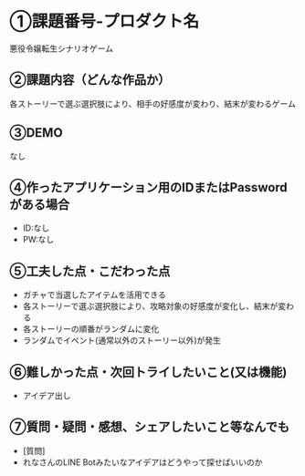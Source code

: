 # ①課題番号-プロダクト名

悪役令嬢転生シナリオゲーム

## ②課題内容（どんな作品か）

各ストーリーで選ぶ選択肢により、相手の好感度が変わり、結末が変わるゲーム

## ③DEMO

なし

## ④作ったアプリケーション用のIDまたはPasswordがある場合

- ID:なし
- PW:なし

## ⑤工夫した点・こだわった点

- ガチャで当選したアイテムを活用できる
- 各ストーリーで選ぶ選択肢により、攻略対象の好感度が変化し、結末が変わる
- 各ストーリーの順番がランダムに変化
- ランダムでイベント(通常以外のストーリー以外)が発生
  
## ⑥難しかった点・次回トライしたいこと(又は機能)

- アイデア出し

## ⑦質問・疑問・感想、シェアしたいこと等なんでも

- [質問]
- れなさんのLINE Botみたいなアイデアはどうやって探せばいいのか
